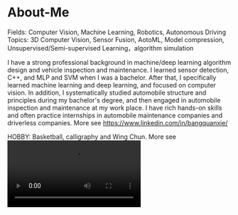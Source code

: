 # About-Me

Fields: Computer Vision, Machine Learning, Robotics, Autonomous Driving
Topics: 3D Computer Vision, Sensor Fusion, AotoML, Model compression, Unsupervised/Semi-supervised Learning，algorithm simulation

I have a strong professional background in machine/deep learning algorithm design and vehicle inspection and maintenance. I learned sensor detection, C++, and MLP and SVM when I was a bachelor. After that, I specifically learned machine learning and deep learning, and focused on computer vision. In addition, I systematically studied automobile structure and principles during my bachelor's degree, and then engaged in automobile inspection and maintenance at my work place. I have rich hands-on skills and often practice internships in automobile maintenance companies and driverless companies. More see https://www.linkedin.com/in/bangquanxie/

HOBBY: Basketball, calligraphy and Wing Chun. More see ![calligraphy_2](https://github.com/b-xie/About-Me/blob/main/calligraphy_b.mov)
